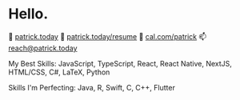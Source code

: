 # Hello.

👤 [patrick.today](https://patrick.today)
📄 [patrick.today/resume](https://patrick.today/resume)
📅 [cal.com/patrick](https://cal.com/patrick)
📫 [reach@patrick.today](mailto:contact@patrick.today)

My Best Skills: JavaScript, TypeScript, React, React Native, NextJS, HTML/CSS, C#, LaTeX, Python

Skills I'm Perfecting: Java, R, Swift, C, C++, Flutter
